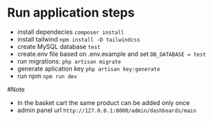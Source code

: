# Run application steps
- install dependecies `composer install`
- install tailwind `npm install -D tailwindcss`
- create MySQL database `test`
- create.env file based on .env.example and set `DB_DATABASE = test`
- run migrations: `php artisan migrate`
- generate aplication key `php artisan key:generate`
- run npm `npm run dev`

#Note
- In the basket cart the same product can be added only once
- admin panel url `http://127.0.0.1:8000/admin/dashboards/main`